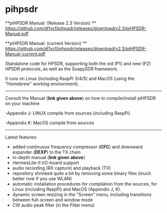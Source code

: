 # pihpsdr

**piHPSDR Manual: (Release 2.3 Version) ** https://github.com/dl1ycf/pihpsdr/releases/download/v2.3/piHPSDR-Manual.pdf

**piHPSDR Manual: (current Version) ** https://github.com/dl1ycf/pihpsdr/releases/download/v2.3/piHPSDR-Manual-current.pdf

Standalone code for HPSDR,
supporting both the old (P1) and new (P2) HPSDR protocols, as well as the SoapySDR framework.

It runs on Linux (including RaspPi 3/4/5) and MacOS (using the "Homebrew" working environment).

***
Consult the Manual (**link given above**) on how to compile/install piHPSDR on your machine

-Appendix J: LINUX compile from sources (including RaspPi)

-Appendix K: MacOS compile from sources
***

Latest features:

- added continuous frequency compressor (**CFC**) and downward expander (**DEXP**) to the TX chain
- in-depth manual (**link given above**)
- HermesLite-II I/O-board support
- audio recording (RX capture) and playback (TX)
- repository shrinked quite a bit by removing some binary files (much better now if you use WLAN)
- automatic installation procedures for compilation from the sources, for Linux (including RaspPi) and MacOS
  (Appendix J, K).
- dynamic screen resizing in the "Screen" menu, including transitions
  between full-screen and window mode
- CW audio peak filter (in the Filter menu)


